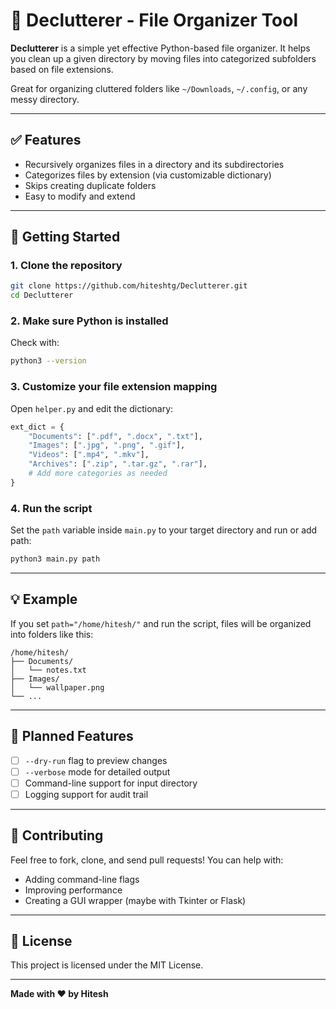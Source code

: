 # 📂 Declutterer - File Organizer Tool

**Declutterer** is a simple yet effective Python-based file organizer. It helps you clean up a given directory by moving files into categorized subfolders based on file extensions.

Great for organizing cluttered folders like `~/Downloads`, `~/.config`, or any messy directory.

---

## ✅ Features

- Recursively organizes files in a directory and its subdirectories
- Categorizes files by extension (via customizable dictionary)
- Skips creating duplicate folders
- Easy to modify and extend

---

## 🚀 Getting Started

### 1. Clone the repository

```bash
git clone https://github.com/hiteshtg/Declutterer.git
cd Declutterer
```

### 2. Make sure Python is installed

Check with:
```bash
python3 --version
```

### 3. Customize your file extension mapping

Open `helper.py` and edit the dictionary:

```python
ext_dict = {
    "Documents": [".pdf", ".docx", ".txt"],
    "Images": [".jpg", ".png", ".gif"],
    "Videos": [".mp4", ".mkv"],
    "Archives": [".zip", ".tar.gz", ".rar"],
    # Add more categories as needed
}
```

### 4. Run the script

Set the `path` variable inside `main.py` to your target directory and run or add path:

```bash
python3 main.py path
```

---

## 💡 Example

If you set `path="/home/hitesh/"` and run the script, files will be organized into folders like this:

```
/home/hitesh/
├── Documents/
│   └── notes.txt
├── Images/
│   └── wallpaper.png
└── ...
```

---

## 🔧 Planned Features

- [ ] `--dry-run` flag to preview changes
- [ ] `--verbose` mode for detailed output
- [ ] Command-line support for input directory
- [ ] Logging support for audit trail

---

## 🧠 Contributing

Feel free to fork, clone, and send pull requests! You can help with:
- Adding command-line flags
- Improving performance
- Creating a GUI wrapper (maybe with Tkinter or Flask)

---

## 📄 License

This project is licensed under the MIT License.

---

**Made with ❤️ by Hitesh**

